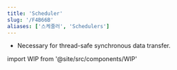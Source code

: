 ```yaml
---
title: 'Scheduler'
slug: '/F4B66B'
aliases: ['스케줄러', 'Schedulers']
---
```


- Necessary for thread-safe synchronous data transfer.

import WIP from '@site/src/components/WIP'

<WIP />
